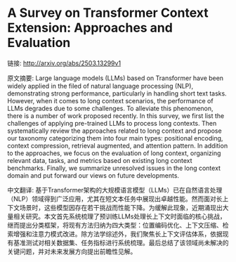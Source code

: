 # A Survey on Transformer Context Extension: Approaches and Evaluation

链接: http://arxiv.org/abs/2503.13299v1

原文摘要:
Large language models (LLMs) based on Transformer have been widely applied in
the filed of natural language processing (NLP), demonstrating strong
performance, particularly in handling short text tasks. However, when it comes
to long context scenarios, the performance of LLMs degrades due to some
challenges. To alleviate this phenomenon, there is a number of work proposed
recently. In this survey, we first list the challenges of applying pre-trained
LLMs to process long contexts. Then systematically review the approaches
related to long context and propose our taxonomy categorizing them into four
main types: positional encoding, context compression, retrieval augmented, and
attention pattern. In addition to the approaches, we focus on the evaluation of
long context, organizing relevant data, tasks, and metrics based on existing
long context benchmarks. Finally, we summarize unresolved issues in the long
context domain and put forward our views on future developments.

中文翻译:
基于Transformer架构的大规模语言模型（LLMs）已在自然语言处理（NLP）领域得到广泛应用，尤其在短文本任务中展现出卓越性能。然而面对长上下文场景时，这些模型因存在若干挑战而性能下降。为缓解此现象，近期涌现出大量相关研究。本文首先系统梳理了预训练LLMs处理长上下文时面临的核心挑战，继而提出分类框架，将现有方法归纳为四大类型：位置编码优化、上下文压缩、检索增强和注意力模式改进。除方法学综述外，我们聚焦长上下文评估体系，依据现有基准测试对相关数据集、任务指标进行系统梳理。最后总结了该领域尚未解决的关键问题，并对未来发展方向提出前瞻性见解。
